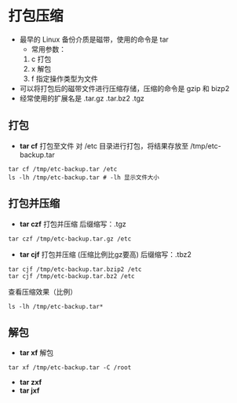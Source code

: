 # 打包压缩
* 最早的 Linux 备份介质是磁带，使用的命令是 tar
    * 常用参数：
    1. c 打包
    2. x 解包
    3. f 指定操作类型为文件
* 可以将打包后的磁带文件进行压缩存储，压缩的命令是 gzip 和 bizp2
* 经常使用的扩展名是 .tar.gz .tar.bz2 .tgz

## 打包
*  __tar cf__ 打包至文件
对 /etc 目录进行打包，将结果存放至 /tmp/etc-backup.tar
```
tar cf /tmp/etc-backup.tar /etc
ls -lh /tmp/etc-backup.tar # -lh 显示文件大小
```

## 打包并压缩
* __tar czf__ 打包并压缩 后缀缩写：.tgz
```
tar czf /tmp/etc-backup.tar.gz /etc
```
* __tar cjf__ 打包并压缩 (压缩比例比gz要高) 后缀缩写：.tbz2
```
tar cjf /tmp/etc-backup.tar.bzip2 /etc
tar cjf /tmp/etc-backup.tar.bz2 /etc
```

查看压缩效果（比例）
```
ls -lh /tmp/etc-backup.tar*
```

## 解包
* __tar xf__ 解包
```
tar xf /tmp/etc-backup.tar -C /root
```
* __tar zxf__
* __tar jxf__ 